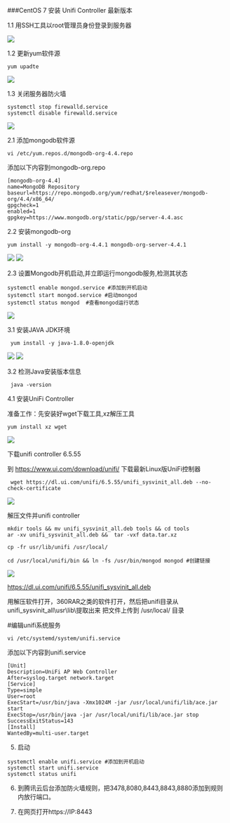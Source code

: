  ###CentOS 7 安装 Unifi Controller 最新版本


1.1 用SSH工具以root管理员身份登录到服务器

![](../../image/ssh-tool.png)

1.2 更新yum软件源

```shell
yum upadte
```
![](../../image/centos-7-yum-update.png)

1.3 关闭服务器防火墙
```shell
systemctl stop firewalld.service 
systemctl disable firewalld.service

```
![](../../image/centos-7-firewall-disable.png)


2.1 添加mongodb软件源

 ```shell
vi /etc/yum.repos.d/mongodb-org-4.4.repo
```
添加以下内容到mongodb-org.repo

 ```shell
[mongodb-org-4.4]
name=MongoDB Repository
baseurl=https://repo.mongodb.org/yum/redhat/$releasever/mongodb-org/4.4/x86_64/
gpgcheck=1
enabled=1
gpgkey=https://www.mongodb.org/static/pgp/server-4.4.asc

```
 
2.2 安装mongodb-org
```shell
yum install -y mongodb-org-4.4.1 mongodb-org-server-4.4.1

```
![](../../image/centos-7-install-mongodb-4.4.png)
![](../../image/centos-7-install-mongodb-4.4.1.png)

2.3 设置Mongodb开机启动,并立即运行mongodb服务,检测其状态
```shell
systemctl enable mongod.service #添加到开机启动 
systemctl start mongod.service #启动mongod
systemctl status mongod  #查看mongod运行状态

```
![](../../image/centos-7-start-mongodb-4.4.1.png)

3.1 安装JAVA JDK环境
```shell 
 yum install -y java-1.8.0-openjdk

```
![](../../image/centos-7-install-Java-1.8.0-openjdk-1.png)
![](../../image/centos-7-install-Java-1.8.0-openjdk-2.png)

3.2 检测Java安装版本信息
```shell 
 java -version

```


4.1 安装UniFi Controller


准备工作：先安装好wget下载工具,xz解压工具
```shell 
yum install xz wget

```
![](../../image/Centos-7-install-wget.png)
 


下载unifi controller 6.5.55

到 https://www.ui.com/download/unifi/ 下载最新Linux版UniFi控制器
```shell 
 wget https://dl.ui.com/unifi/6.5.55/unifi_sysvinit_all.deb --no-check-certificate

```
![](../../image/CentOS7-download-unifi-controller.png)

解压文件并unifi controller
```shell 
mkdir tools && mv unifi_sysvinit_all.deb tools && cd tools
ar -xv unifi_sysvinit_all.deb &&  tar -vxf data.tar.xz

cp -fr usr/lib/unifi /usr/local/

cd /usr/local/unifi/bin && ln -fs /usr/bin/mongod mongod #创建链接 
```

![](../../image/CentOS7-extract-unifi-controller.png)

https://dl.ui.com/unifi/6.5.55/unifi_sysvinit_all.deb

用解压软件打开，360RAR之类的软件打开，然后把unifi目录从unifi_sysvinit_all\usr\lib\提取出来
把文件上传到 /usr/local/ 目录

#编辑unifi系统服务
```shell 
vi /etc/systemd/system/unifi.service 
```
添加以下内容到unifi.service
```shell 
[Unit]
Description=UniFi AP Web Controller
After=syslog.target network.target
[Service]
Type=simple
User=root
ExecStart=/usr/bin/java -Xmx1024M -jar /usr/local/unifi/lib/ace.jar start
ExecStop=/usr/bin/java -jar /usr/local/unifi/lib/ace.jar stop
SuccessExitStatus=143
[Install]
WantedBy=multi-user.target
```
5. 启动  
 ```shell 
systemctl enable unifi.service #添加到开机启动 
systemctl start unifi.service 
systemctl status unifi 
```
6. 到腾讯云后台添加防火墙规则，把3478,8080,8443,8843,8880添加到规则内放行端口。



7. 在网页打开https://IP:8443